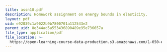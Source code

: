 ```yaml
---
title: assn10.pdf
description: Homework assignment on energy bounds in elasticity.
layout: pdf
uid: e92039c1a9022b9b7800701a112543e2
parent_uid: 8e344ad5a553436890489e95e736657a
file_type: application/pdf
file_location: >-
  https://open-learning-course-data-production.s3.amazonaws.com/1-050-engineering-mechanics-i-fall-2007/e92039c1a9022b9b7800701a112543e2_assn10.pdf
---
```

